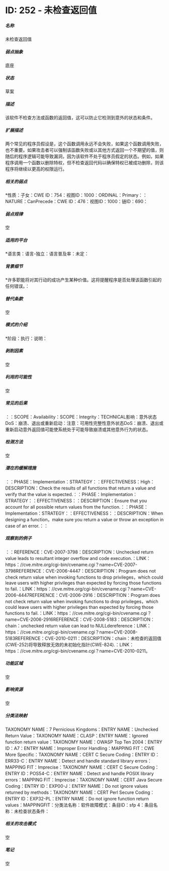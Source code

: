 # ID: 252 - 未检查返回值
<h5>名称</h5>未检查返回值
<h5>弱点抽象</h5>底座
<h5>状态</h5>草案
<h5>描述</h5>该软件不检查方法或函数的返回值，这可以防止它检测到意外的状态和条件。
<h5>扩展描述</h5>两个常见的程序员假设是，这个函数调用永远不会失败，如果这个函数调用失败，也不重要。如果攻击者可以强制该函数失败或以其他方式返回一个不期望的值，则随后的程序逻辑可能导致漏洞，因为该软件不处于程序员假定的状态。例如，如果程序调用一个函数以删除特权，但不检查返回代码以确保特权已被成功删除，则该程序将继续以更高的权限运行。
<h5>相关的弱点</h5>*性质：子女：CWE ID：754：视图ID：1000：ORDINAL：Primary：：NATURE：CanPrecede：CWE ID：476：视图ID：1000：链ID：690：
<h5>弱点规律</h5>空
<h5>适用的平台</h5>*语言类：语言-独立：语言普及率：未定：
<h5>背景细节</h5>*许多职能将对其行动的成功产生某种价值。这将提醒程序是否处理该函数引起的任何错误。：
<h5>替代条款</h5>空
<h5>模式的介绍</h5>*阶段：执行：说明：
<h5>剥削因素</h5>空
<h5>利用的可能性</h5>空
<h5>常见的后果</h5>：：SCOPE：Availability：SCOPE：Integrity：TECHNICAL影响：意外状态DoS：崩溃、退出或重新启动：注意：可用性完整性意外状态DoS：崩溃、退出或重新启动意外返回值可能使系统处于可能导致崩溃或其他意外行为的状态。
<h5>检测方法</h5>空
<h5>潜在的缓解措施</h5>：：PHASE：Implementation：STRATEGY：：EFFECTIVENESS：High：DESCRIPTION：Check the results of all functions that return a value and verify that the value is expected.：：PHASE：Implementation：STRATEGY：：EFFECTIVENESS：：DESCRIPTION：Ensure that you account for all possible return values from the function.：：PHASE：Implementation：STRATEGY：：EFFECTIVENESS：：DESCRIPTION：When designing a function，make sure you return a value or throw an exception in case of an error.：：
<h5>观察到的例子</h5>：：REFERENCE：CVE-2007-3798：DESCRIPTION：Unchecked return value leads to resultant integer overflow and code execution.：LINK：https：//cve.mitre.org/cgi-bin/cvename.cgi？name=CVE-2007-3798REFERENCE：CVE-2006-4447：DESCRIPTION：Program does not check return value when invoking functions to drop privileges，which could leave users with higher privileges than expected by forcing those functions to fail.：LINK：https：//cve.mitre.org/cgi-bin/cvename.cgi？name=CVE-2006-4447REFERENCE：CVE-2006-2916：DESCRIPTION：Program does not check return value when invoking functions to drop privileges，which could leave users with higher privileges than expected by forcing those functions to fail.：LINK：https：//cve.mitre.org/cgi-bin/cvename.cgi？name=CVE-2006-2916REFERENCE：CVE-2008-5183：DESCRIPTION：chain：unchecked return value can lead to NULLdereference：LINK：https：//cve.mitre.org/cgi-bin/cvename.cgi？name=CVE-2008-5183REFERENCE：CVE-2010-0211：DESCRIPTION：chain：未检查的返回值(CWE-252)将导致释放无效的未初始化指针(CWE-824).：LINK：https：//cve.mitre.org/cgi-bin/cvename.cgi？name=CVE-2010-0211。
<h5>功能区域</h5>空
<h5>影响资源</h5>空
<h5>分类法映射</h5>TAXONOMY NAME：7 Pernicious Kingdoms：ENTRY NAME：Unchecked Return Value：TAXONOMY NAME：CLASP：ENTRY NAME：Ignored function return value：TAXONOMY NAME：OWASP Top Ten 2004：ENTRY ID：A7：ENTRY NAME：Improper Error Handling：MAPPING FIT：CWE More Specific：TAXONOMY NAME：CERT C Secure Coding：ENTRY ID：ERR33-C：ENTRY NAME：Detect and handle standard library errors：MAPPING FIT：Imprecise：TAXONOMY NAME：CERT C Secure Coding：ENTRY ID：POS54-C：ENTRY NAME：Detect and handle POSIX library errors：MAPPING FIT：Imprecise：TAXONOMY NAME：CERT Java Secure Coding：ENTRY ID：EXP00-J：ENTRY NAME：Do not ignore values returned by methods：TAXONOMY NAME：CERT Perl Secure Coding：ENTRY ID：EXP32-PL：ENTRY NAME：Do not ignore function return values：MAPPINGFIT：分类法名称：软件故障模式：条目ID：sfp 4：条目名称：未检查状态条件：
<h5>相关的攻击模式</h5>空
<h5>笔记</h5>空

